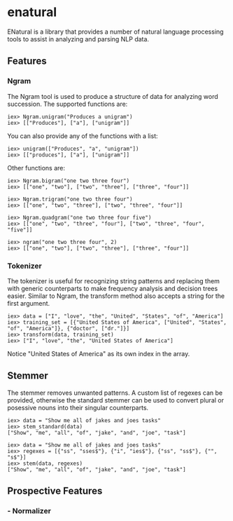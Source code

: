 # enatural
ENatural is a library that provides a number of natural language processing tools to assist in analyzing and parsing NLP data.

## Features

### Ngram

The Ngram tool is used to produce a structure of data for analyzing word succession. The supported functions are:

	iex> Ngram.unigram("Produces a unigram")
	iex> [["Produces"], ["a"], ["unigram"]]

You can also provide any of the functions with a list:

	iex> unigram(["Produces", "a", "unigram"])
	iex> [["produces"], ["a"], ["unigram"]]

Other functions are:

	iex> Ngram.bigram("one two three four")
	iex> [["one", "two"], ["two", "three"], ["three", "four"]]

	iex> Ngram.trigram("one two three four")
	iex> [["one", "two", "three"], ["two", "three", "four"]]

	iex> Ngram.quadgram("one two three four five")
	iex> [["one", "two", "three", "four"], ["two", "three", "four", "five"]]

	iex> ngram("one two three four", 2)
	iex> [["one", "two"], ["two", "three"], ["three", "four"]]

### Tokenizer

The tokenizer is useful for recognizing string patterns and replacing them with generic counterparts to make frequency analysis and decision trees easier. Similar to Ngram, the transform method also accepts a string for the first argument.

	iex> data = ["I", "love", "the", "United", "States", "of", "America"]
	iex> training_set = [{"United States of America", ["United", "States", "of", "America"]}, {"doctor", ["dr."]}]
	iex> transform(data, training_set)
	iex> ["I", "love", "the", "United States of America"]

Notice "United States of America" as its own index in the array.

## Stemmer

The stemmer removes unwanted patterns. A custom list of regexes can be provided, otherwise the standard stemmer can be used to convert plural or posessive nouns into their singular counterparts.

	iex> data = "Show me all of jakes and joes tasks"
 	iex> stem_standard(data)
 	["Show", "me", "all", "of", "jake", "and", "joe", "task"]

 	iex> data = "Show me all of jakes and joes tasks"
 	iex> regexes = [{"ss", "sses$"}, {"i", "ies$"}, {"ss", "ss$"}, {"", "s$"}]
 	iex> stem(data, regexes)
 	["Show", "me", "all", "of", "jake", "and", "joe", "task"]

## Prospective Features
### - Normalizer
